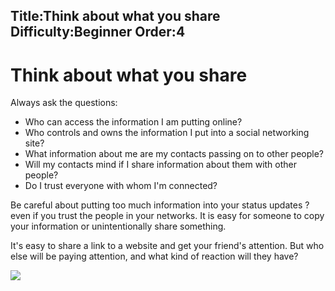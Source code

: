 Title:Think about what you share
Difficulty:Beginner
Order:4
---
<h1>Think about what you share</h1><p>Always ask the questions:<ul><li>Who can access the information I am putting online?</li><li>Who controls and owns the information I put into a social networking site?</li><li>What information about me are my contacts passing on to other people?</li><li>Will my contacts mind if I share information about them with other people?</li><li>Do I trust everyone with whom I'm connected?</li></ul></p><p>Be careful about putting too much information into your status updates ? even if you trust the people in your networks. It is easy for someone to copy your information or unintentionally share something.</p><p>It's easy to share a link to a website and get your friend's attention. But who else will be paying attention, and what kind of reaction will they have? </p><img src="socialb3.png">
